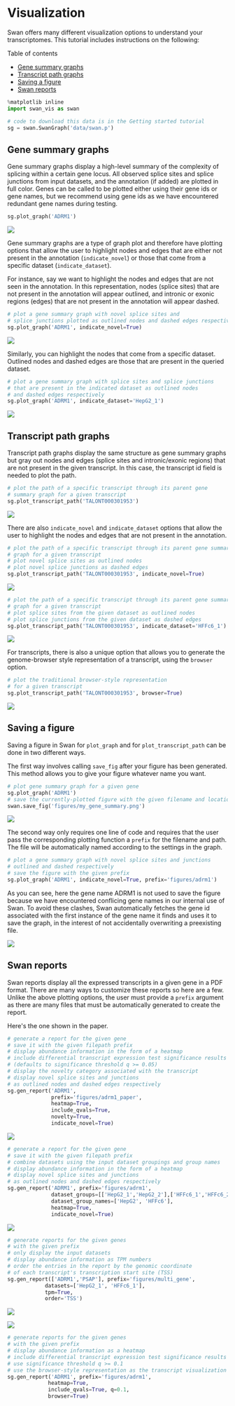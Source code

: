 # Visualization

Swan offers many different visualization options to understand your transcriptomes. This tutorial includes instructions on the following:

Table of contents

* [Gene summary graphs](visualization.md#gene-summary-graphs)
* [Transcript path graphs](visualization.md#transcript-path-graphs)
* [Saving a figure](visualization.md#saving-a-figure)
* [Swan reports](visualization.md#swan-reports)

```python
%matplotlib inline
import swan_vis as swan

# code to download this data is in the Getting started tutorial
sg = swan.SwanGraph('data/swan.p')
```

## Gene summary graphs

Gene summary graphs display a high-level summary of the complexity of splicing within a certain gene locus. All observed splice sites and splice junctions from input datasets, and the annotation \(if added\) are plotted in full color. Genes can be called to be plotted either using their gene ids or gene names, but we recommend using gene ids as we have encountered redundant gene names during testing.

```python
sg.plot_graph('ADRM1')
```

![](../.gitbook/assets/output_5_0.png)

Gene summary graphs are a type of graph plot and therefore have plotting options that allow the user to highlight nodes and edges that are either not present in the annotation \(`indicate_novel`\) or those that come from a specific dataset \(`indicate_dataset`\).

For instance, say we want to highlight the nodes and edges that are not seen in the annotation. In this representation, nodes \(splice sites\) that are not present in the annotation will appear outlined, and intronic or exonic regions \(edges\) that are not present in the annotation will appear dashed.

```python
# plot a gene summary graph with novel splice sites and 
# splice junctions plotted as outlined nodes and dashed edges respectively
sg.plot_graph('ADRM1', indicate_novel=True)
```

![](../.gitbook/assets/output_8_0.png)

Similarly, you can highlight the nodes that come from a specific dataset. Outlined nodes and dashed edges are those that are present in the queried dataset.

```python
# plot a gene summary graph with splice sites and splice junctions
# that are present in the indicated dataset as outlined nodes
# and dashed edges respectively
sg.plot_graph('ADRM1', indicate_dataset='HepG2_1')
```

![](../.gitbook/assets/output_10_0.png)

## Transcript path graphs

Transcript path graphs display the same structure as gene summary graphs but gray out nodes and edges \(splice sites and intronic/exonic regions\) that are not present in the given transcript. In this case, the transcript id field is needed to plot the path.

```python
# plot the path of a specific transcript through its parent gene
# summary graph for a given transcript
sg.plot_transcript_path('TALONT000301953')
```

![](../.gitbook/assets/output_13_0.png)

There are also `indicate_novel` and `indicate_dataset` options that allow the user to highlight the nodes and edges that are not present in the annotation.

```python
# plot the path of a specific transcript through its parent gene summary
# graph for a given transcript
# plot novel splice sites as outlined nodes
# plot novel splice junctions as dashed edges
sg.plot_transcript_path('TALONT000301953', indicate_novel=True)
```

![](../.gitbook/assets/output_15_0.png)

```python
# plot the path of a specific transcript through its parent gene summary
# graph for a given transcript
# plot splice sites from the given dataset as outlined nodes
# plot splice junctions from the given dataset as dashed edges
sg.plot_transcript_path('TALONT000301953', indicate_dataset='HFFc6_1')
```

![](../.gitbook/assets/output_16_0.png)

For transcripts, there is also a unique option that allows you to generate the genome-browser style representation of a transcript, using the `browser` option.

```python
# plot the traditional browser-style representation 
# for a given transcript
sg.plot_transcript_path('TALONT000301953', browser=True)
```

![](../.gitbook/assets/output_18_0.png)

## Saving a figure

Saving a figure in Swan for `plot_graph` and for `plot_transcript_path` can be done in two different ways.

The first way involves calling `save_fig` after your figure has been generated. This method allows you to give your figure whatever name you want.

```python
# plot gene summary graph for a given gene
sg.plot_graph('ADRM1')
# save the currently-plotted figure with the given filename and location
swan.save_fig('figures/my_gene_summary.png')
```

![](../.gitbook/assets/output_23_0.png)

The second way only requires one line of code and requires that the user pass the corresponding plotting function a `prefix` for the filename and path. The file will be automatically named according to the settings in the graph.

```python
# plot a gene summary graph with novel splice sites and junctions
# outlined and dashed respectively
# save the figure with the given prefix
sg.plot_graph('ADRM1', indicate_novel=True, prefix='figures/adrm1')
```

As you can see, here the gene name ADRM1 is not used to save the figure because we have encountered conflicing gene names in our internal use of Swan. To avoid these clashes, Swan automatically fetches the gene id associated with the first instance of the gene name it finds and uses it to save the graph, in the interest of not accidentally overwriting a preexisting file. 

![](../.gitbook/assets/output_27_0.png)

## Swan reports

Swan reports display all the expressed transcripts in a given gene in a PDF format. There are many ways to customize these reports so here are a few. Unlike the above plotting options, the user must provide a `prefix` argument as there are many files that must be automatically generated to create the report.

Here's the one shown in the paper.

```python
# generate a report for the given gene 
# save it with the given filepath prefix
# display abundance information in the form of a heatmap
# include differential transcript expression test significance results
# (defaults to significance threshold q >= 0.05)
# display the novelty category associated with the transcript 
# display novel splice sites and junctions 
# as outlined nodes and dashed edges respectively
sg.gen_report('ADRM1',
              prefix='figures/adrm1_paper',
              heatmap=True,
              include_qvals=True,
              novelty=True, 
              indicate_novel=True)
```

![](../.gitbook/assets/output_32_0.png)

```python
# generate a report for the given gene 
# save it with the given filepath prefix
# combine datasets using the input dataset groupings and group names
# display abundance information in the form of a heatmap
# display novel splice sites and junctions 
# as outlined nodes and dashed edges respectively
sg.gen_report('ADRM1', prefix='figures/adrm1',
              dataset_groups=[['HepG2_1','HepG2_2'],['HFFc6_1','HFFc6_2']],
              dataset_group_names=['HepG2', 'HFFc6'],
              heatmap=True,
              indicate_novel=True)
```

![](../.gitbook/assets/output_34_0.png)

```python
# generate reports for the given genes
# with the given prefix
# only display the input datasets
# display abundance information as TPM numbers
# order the entries in the report by the genomic coordinate
# of each transcript's transcription start site (TSS)
sg.gen_report(['ADRM1','PSAP'], prefix='figures/multi_gene',
            datasets=['HepG2_1', 'HFFc6_1'],
            tpm=True,
            order='TSS')
```

![](../.gitbook/assets/output_36_0.png)

![](../.gitbook/assets/output_37_0.png)

```python
# generate reports for the given genes
# with the given prefix
# display abundance information as a heatmap
# include differential transcript expression test significance results
# use significance threshold q >= 0.1
# use the browser-style representation as the transcript visualization
sg.gen_report('ADRM1', prefix='figures/adrm1',
             heatmap=True,
             include_qvals=True, q=0.1,
             browser=True)
```

